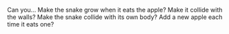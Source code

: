 Can you...
Make the snake grow when it eats the apple?
Make it collide with the walls?
Make the snake collide with its own body?
Add a new apple each time it eats one?
